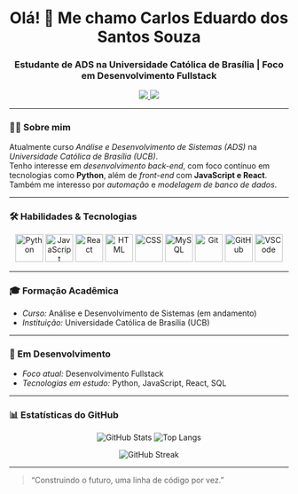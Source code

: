 <h1 align="center">Olá! 👋 Me chamo Carlos Eduardo dos Santos Souza</h1>
<h3 align="center">Estudante de ADS na Universidade Católica de Brasília | Foco em Desenvolvimento Fullstack</h3>

<p align="center">
  <a href="https://www.linkedin.com/in/seu-linkedin" target="_blank">
    <img src="https://img.shields.io/badge/-LinkedIn-blue?style=flat-square&logo=Linkedin&logoColor=white" />
  </a>
  <a href="https://github.com/seu-usuario-github" target="_blank">
    <img src="https://img.shields.io/badge/-GitHub-181717?style=flat-square&logo=github&logoColor=white" />
  </a>
</p>

---

### 👨‍💻 Sobre mim

Atualmente curso *Análise e Desenvolvimento de Sistemas (ADS)* na *Universidade Católica de Brasília (UCB)*.  
Tenho interesse em *desenvolvimento back-end*, com foco contínuo em tecnologias como **Python**, além de *front-end* com **JavaScript e React**.  
Também me interesso por *automação* e *modelagem de banco de dados*.

---

### 🛠️ Habilidades & Tecnologias

<p align="center">
  <!-- Linguagens -->
  <img src="https://cdn.jsdelivr.net/gh/devicons/devicon/icons/python/python-original.svg" alt="Python" width="50" height="50"/>
  <img src="https://cdn.jsdelivr.net/gh/devicons/devicon/icons/javascript/javascript-original.svg" alt="JavaScript" width="50" height="50"/>

  <!-- Frontend -->
  <img src="https://cdn.jsdelivr.net/gh/devicons/devicon/icons/react/react-original.svg" alt="React" width="50" height="50"/>
  <img src="https://cdn.jsdelivr.net/gh/devicons/devicon/icons/html5/html5-original.svg" alt="HTML" width="50" height="50"/>
  <img src="https://cdn.jsdelivr.net/gh/devicons/devicon/icons/css3/css3-original.svg" alt="CSS" width="50" height="50"/>

  <!-- Banco de dados -->
  <img src="https://cdn.jsdelivr.net/gh/devicons/devicon/icons/mysql/mysql-original.svg" alt="MySQL" width="50" height="50"/>

  <!-- Ferramentas -->
  <img src="https://cdn.jsdelivr.net/gh/devicons/devicon/icons/git/git-original.svg" alt="Git" width="50" height="50"/>
  <img src="https://cdn.jsdelivr.net/gh/devicons/devicon/icons/github/github-original.svg" alt="GitHub" width="50" height="50"/>
  <img src="https://cdn.jsdelivr.net/gh/devicons/devicon/icons/vscode/vscode-original.svg" alt="VSCode" width="50" height="50"/>
</p>

---

### 🎓 Formação Acadêmica

- *Curso:* Análise e Desenvolvimento de Sistemas (em andamento)  
- *Instituição:* Universidade Católica de Brasília (UCB)

---

### 🚀 Em Desenvolvimento

- *Foco atual:* Desenvolvimento Fullstack  
- *Tecnologias em estudo:* Python, JavaScript, React, SQL

---

### 📊 Estatísticas do GitHub

<p align="center">
  <img src="https://github-readme-stats.vercel.app/api?username=seu-usuario-github&show_icons=true&theme=tokyonight" alt="GitHub Stats" />
  <img src="https://github-readme-stats.vercel.app/api/top-langs/?username=seu-usuario-github&layout=compact&theme=tokyonight" alt="Top Langs" />
</p>

<p align="center">
  <img src="https://streak-stats.demolab.com?user=seu-usuario-github&theme=tokyonight&hide_border=true&date_format=M%20j%5B%2C%20Y%5D" alt="GitHub Streak" />
</p>

---

> “Construindo o futuro, uma linha de código por vez.”
